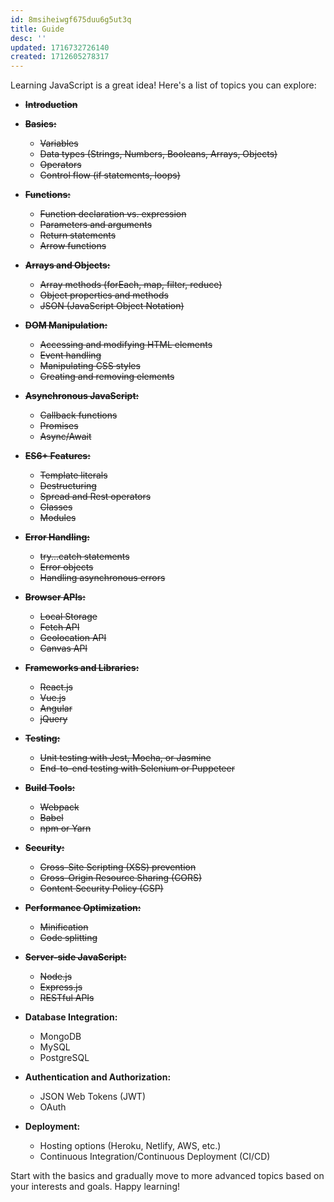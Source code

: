 ```yaml
---
id: 8msiheiwgf675duu6g5ut3q
title: Guide
desc: ''
updated: 1716732726140
created: 1712605278317
---
```


Learning JavaScript is a great idea! Here's a list of topics you can explore:

- ~~**Introduction**~~

- ~~**Basics:**~~
   - ~~Variables~~
   - ~~Data types (Strings, Numbers, Booleans, Arrays, Objects)~~
   - ~~Operators~~
   - ~~Control flow (if statements, loops)~~

- ~~**Functions:**~~
   - ~~Function declaration vs. expression~~
   - ~~Parameters and arguments~~
   - ~~Return statements~~
   - ~~Arrow functions~~

- ~~**Arrays and Objects:**~~
   - ~~Array methods (forEach, map, filter, reduce)~~
   - ~~Object properties and methods~~
   - ~~JSON (JavaScript Object Notation)~~

- ~~**DOM Manipulation:**~~
   - ~~Accessing and modifying HTML elements~~
   - ~~Event handling~~
   - ~~Manipulating CSS styles~~
   - ~~Creating and removing elements~~

- ~~**Asynchronous JavaScript:**~~
   - ~~Callback functions~~
   - ~~Promises~~
   - ~~Async/Await~~

- ~~**ES6+ Features:**~~
   - ~~Template literals~~
   - ~~Destructuring~~
   - ~~Spread and Rest operators~~
   - ~~Classes~~
   - ~~Modules~~

- ~~**Error Handling:**~~
   - ~~try...catch statements~~
   - ~~Error objects~~
   - ~~Handling asynchronous errors~~

- ~~**Browser APIs:**~~
   - ~~Local Storage~~
   - ~~Fetch API~~
   - ~~Geolocation API~~
   - ~~Canvas API~~

- ~~**Frameworks and Libraries:**~~
   - ~~React.js~~
   - ~~Vue.js~~
   - ~~Angular~~
   - ~~jQuery~~

- ~~**Testing:**~~
   - ~~Unit testing with Jest, Mocha, or Jasmine~~
   - ~~End-to-end testing with Selenium or Puppeteer~~

- ~~**Build Tools:**~~
    - ~~Webpack~~
    - ~~Babel~~
    - ~~npm or Yarn~~

- ~~**Security:**~~
    - ~~Cross-Site Scripting (XSS) prevention~~
    - ~~Cross-Origin Resource Sharing (CORS)~~
    - ~~Content Security Policy (CSP)~~

- ~~**Performance Optimization:**~~
    - ~~Minification~~
    - ~~Code splitting~~

- ~~**Server-side JavaScript:**~~
    - ~~Node.js~~
    - ~~Express.js~~
    - ~~RESTful APIs~~

- **Database Integration:**
    - MongoDB
    - MySQL
    - PostgreSQL

- **Authentication and Authorization:**
    - JSON Web Tokens (JWT)
    - OAuth

- **Deployment:**
    - Hosting options (Heroku, Netlify, AWS, etc.)
    - Continuous Integration/Continuous Deployment (CI/CD)

Start with the basics and gradually move to more advanced topics based on your interests and goals. Happy learning!